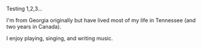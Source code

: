 Testing 1,2,3...

I'm from Georgia originally but have lived most of my life in Tennessee (and two years in Canada).

I enjoy playing, singing, and writing music.